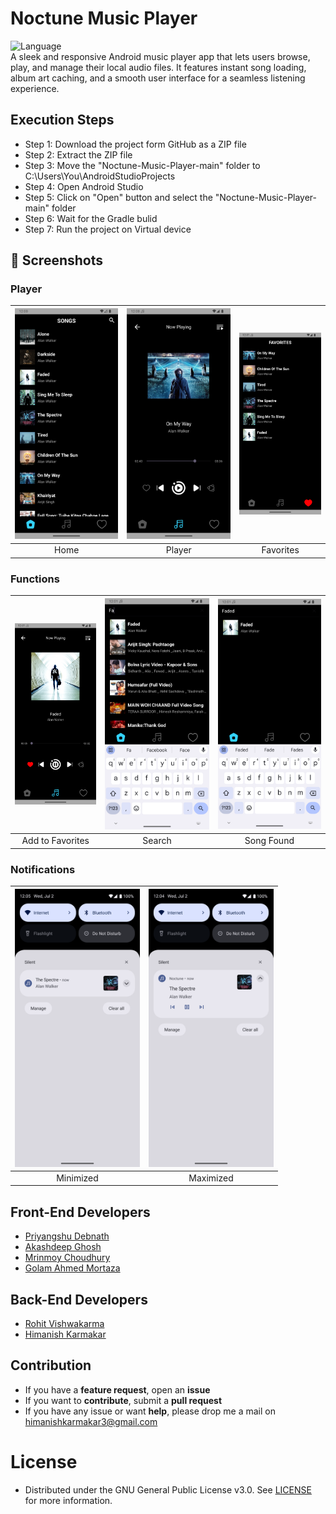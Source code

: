 # Noctune Music Player
![Language](https://img.shields.io/badge/language-Java%20-orange.svg)<br>
A sleek and responsive Android music player app that lets users browse, play, and manage their local audio files. It features instant song loading, album art caching, and a smooth user interface for a seamless listening experience.
## Execution Steps
- Step 1: Download the project form GitHub as a ZIP file
- Step 2: Extract the ZIP file
- Step 3: Move the "Noctune-Music-Player-main" folder to C:\Users\You\AndroidStudioProjects
- Step 4: Open Android Studio
- Step 5: Click on "Open" button and select the "Noctune-Music-Player-main" folder
- Step 6: Wait for the Gradle bulid
- Step 7: Run the project on Virtual device
## 📱 Screenshots
### Player
| <img src="Resources/Screenshots/Home_Page.png" width="200"/>| <img src="Resources/Screenshots/Player_Page.png" width="200"/>| <img src="Resources/Screenshots/Favourites_Page.png" width="150"/>|
|:---:|:---:|:---:|
| Home | Player | Favorites |
### Functions
| <img src="Resources/Screenshots/Add_to_Favourites.png" width="150"/>| <img src="Resources/Screenshots/Search_Demo.png" width="200"/>| <img src="Resources/Screenshots/Screenshot_1751438120.png" width="200"/>|
|:---:|:---:|:---:|
| Add to Favorites | Search | Song Found |
### Notifications
| <img src="Resources/Screenshots/Notifications_Minimized.png" width="200"/>| <img src="Resources/Screenshots/Notifications_Maximized.png" width="200"/>|
|:---:|:---:|
| Minimized | Maximized |
## Front-End Developers
- [Priyangshu Debnath](https://github.com/Priyangshu-04)
- [Akashdeep Ghosh](https://github.com/Rayna734)
- [Mrinmoy Choudhury](https://github.com/senpai899)
- [Golam Ahmed Mortaza](https://github.com/mortaza3840)
## Back-End Developers
- [Rohit Vishwakarma](https://github.com/TheHunterRV)
- [Himanish Karmakar](https://github.com/HimanishKarmakar)
## Contribution
- If you have a **feature request**, open an **issue**
- If you want to **contribute**, submit a **pull request**
- If you have any issue or want **help**, please drop me a mail on himanishkarmakar3@gmail.com
# License
 * Distributed under the GNU General Public License v3.0. See [LICENSE](LICENSE) for more information.
